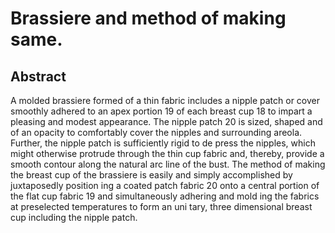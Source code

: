 # Brassiere and method of making same.

## Abstract
A molded brassiere formed of a thin fabric includes a nipple patch or cover smoothly adhered to an apex portion 19 of each breast cup 18 to impart a pleasing and modest appearance. The nipple patch 20 is sized, shaped and of an opacity to comfortably cover the nipples and surrounding areola. Further, the nipple patch is sufficiently rigid to de press the nipples, which might otherwise protrude through the thin cup fabric and, thereby, provide a smooth contour along the natural arc line of the bust. The method of making the breast cup of the brassiere is easily and simply accomplished by juxtaposedly position ing a coated patch fabric 20 onto a central portion of the flat cup fabric 19 and simultaneously adhering and mold ing the fabrics at preselected temperatures to form an uni tary, three dimensional breast cup including the nipple patch.